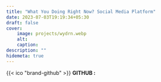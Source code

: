 ```yaml
---
title: "What You Doing Right Now? Social Media Platform"
date: 2023-07-03T19:19:34+05:30
draft: false
cover: 
    image: projects/wydrn.webp
    alt: 
    caption: 
description: ""
hidemeta: true
---
```


{{< ico "brand-github" >}} **GITHUB :**